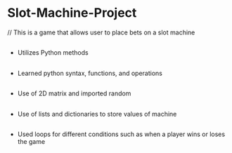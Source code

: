 ﻿# Slot-Machine-Project
// This is a game that allows user to place bets on a slot machine
##
* Utilizes Python methods 
##
* Learned python syntax, functions, and operations
##
* Use of 2D matrix and imported random 
##
* Use of lists and dictionaries to store values of machine 
##
* Used loops for different conditions such as when a player wins or loses the game
